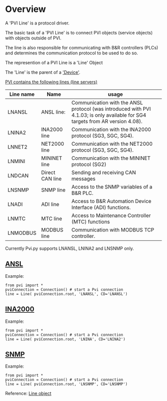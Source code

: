 # Overview

A 'PVI Line' is a protocol driver.

The basic task of a 'PVI Line' is to connect PVI objects (service objects) with objects outside of PVI. 

The line is also responsible for communicating with B&R controllers (PLCs) and determines the communication protocol to be used to do so.

The represention of a PVI Line is a 'Line' Object

The 'Line' is the parent of a ['Device'](device.md).

[PVI contains the following lines (line servers)](https://help.br-automation.com/#/en/4/automationnet%2Fpvibase%2Flines%2Fpvilineserver.htm)

Line name        | Name             | usage
-----------------|------------------|------------------
LNANSL           | ANSL line:       | Communication with the ANSL protocol (was introduced with PVI 4.1.03; is only available for SG4 targets from AR version 4.08).  
LNINA2           | INA2000 line     | Communication with the INA2000 protocol (SG3, SGC, SG4).  
LNNET2           | NET2000 line     | Communication with the NET2000 protocol (SG3, SGC, SG4).  
LNMINI           | MININET line     | Communication with the MININET protocol (SG2)  
LNDCAN           | Direct CAN line  | Sending and receiving CAN messages  
LNSNMP           | SNMP line        | Access to the SNMP variables of a B&R PLC.  
LNADI            | ADI line         | Access to B&R Automation Device Interface (ADI) functions.  
LNMTC            | MTC line         | Access to Maintenance Controller (MTC) functions  
LNMODBUS         | MODBUS line      | Communication with MODBUS TCP controller.  

Currently Pvi.py supports LNANSL, LNINA2 and LNSNMP only.

## [ANSL](https://help.br-automation.com/#/en/4/automationnet/pvibase/lines/lnansl/pvilnansl.htm)

Example: 

```
from pvi import *
pviConnection = Connection() # start a Pvi connection
line = Line( pviConnection.root, 'LNANSL', CD='LNANSL')
```

## [INA2000](https://help.br-automation.com/#/en/4/automationnet/pvibase/lines/lnina2/pvilnina2.htm)

Example:

```
from pvi import *
pviConnection = Connection() # start a Pvi connection
line = Line( pviConnection.root, 'LNINA', CD='LNINA2')
```


## [SNMP](https://help.br-automation.com/#/en/4/automationnet/pvibase/lines/lnsnmp/pvilnsnmp.htm)

Example:

```
from pvi import *
pviConnection = Connection() # start a Pvi connection
line = Line( pviConnection.root, 'LNSNMP', CD='LNSNMP')
```

Reference: [Line object](../reference/line.md)